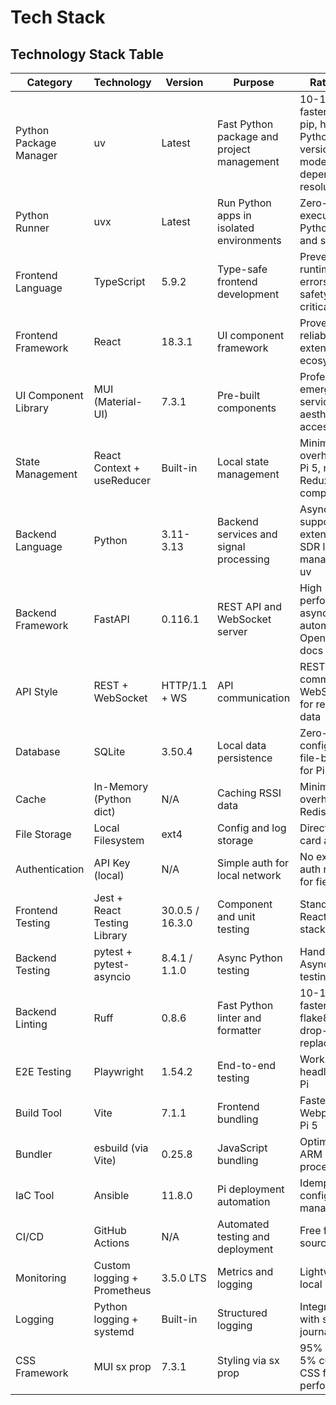 # Tech Stack

## Technology Stack Table

| Category | Technology | Version | Purpose | Rationale |
|----------|------------|---------|----------|-----------|
| Python Package Manager | uv | Latest | Fast Python package and project management | 10-100x faster than pip, handles Python versions, modern dependency resolution |
| Python Runner | uvx | Latest | Run Python apps in isolated environments | Zero-config execution of Python tools and scripts |
| Frontend Language | TypeScript | 5.9.2 | Type-safe frontend development | Prevents runtime errors in safety-critical UI |
| Frontend Framework | React | 18.3.1 | UI component framework | Proven reliability, extensive ecosystem |
| UI Component Library | MUI (Material-UI) | 7.3.1 | Pre-built components | Professional emergency services aesthetic, accessibility |
| State Management | React Context + useReducer | Built-in | Local state management | Minimal overhead for Pi 5, no Redux complexity |
| Backend Language | Python | 3.11-3.13 | Backend services and signal processing | AsyncIO support, extensive SDR libraries, managed by uv |
| Backend Framework | FastAPI | 0.116.1 | REST API and WebSocket server | High performance async, automatic OpenAPI docs |
| API Style | REST + WebSocket | HTTP/1.1 + WS | API communication | REST for commands, WebSocket for real-time data |
| Database | SQLite | 3.50.4 | Local data persistence | Zero-configuration, file-based for Pi SD card |
| Cache | In-Memory (Python dict) | N/A | Caching RSSI data | Minimal overhead, no Redis needed |
| File Storage | Local Filesystem | ext4 | Config and log storage | Direct SD card access |
| Authentication | API Key (local) | N/A | Simple auth for local network | No external auth needed for field ops |
| Frontend Testing | Jest + React Testing Library | 30.0.5 / 16.3.0 | Component and unit testing | Standard React testing stack |
| Backend Testing | pytest + pytest-asyncio | 8.4.1 / 1.1.0 | Async Python testing | Handles AsyncIO testing |
| Backend Linting | Ruff | 0.8.6 | Fast Python linter and formatter | 10-100x faster than flake8/black, drop-in replacement |
| E2E Testing | Playwright | 1.54.2 | End-to-end testing | Works headless on Pi |
| Build Tool | Vite | 7.1.1 | Frontend bundling | Faster than Webpack on Pi 5 |
| Bundler | esbuild (via Vite) | 0.25.8 | JavaScript bundling | Optimized for ARM processors |
| IaC Tool | Ansible | 11.8.0 | Pi deployment automation | Idempotent configuration management |
| CI/CD | GitHub Actions | N/A | Automated testing and deployment | Free for open source |
| Monitoring | Custom logging + Prometheus | 3.5.0 LTS | Metrics and logging | Lightweight, local metrics |
| Logging | Python logging + systemd | Built-in | Structured logging | Integrated with systemd journal |
| CSS Framework | MUI sx prop | 7.3.1 | Styling via sx prop | 95% MUI, 5% custom CSS for performance |
